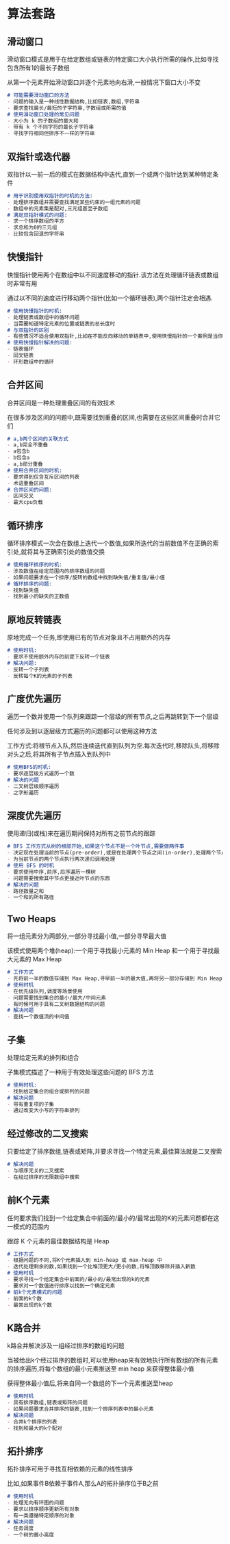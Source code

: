 # 算法套路

## 滑动窗口

滑动窗口模式是用于在给定数组或链表的特定窗口大小执行所需的操作,比如寻找包含所有1的最长子数组

从第一个元素开始滑动窗口并逐个元素地向右滑,一般情况下窗口大小不变

```markdown
# 可能需要滑动窗口的方法
- 问题的输入是一种线性数据结构,比如链表,数组,字符串
- 要求查找最长/最短的子字符串,子数组或所需的值
# 使用滑动窗口处理的常见问题
- 大小为 k 的子数组的最大和
- 带有 k 个不同字符的最长子字符串
- 寻找字符相同但排序不一样的字符串
```

## 双指针或迭代器

双指针以一前一后的模式在数据结构中迭代,直到一个或两个指针达到某种特定条件

```markdown
# 用于识别使用双指针的时机的方法:
- 处理排序数组并需要查找满足某些约束的一组元素的问题
- 数组中的元素集是配对,三元组甚至子数组
# 满足双指针模式的问题:
- 求一个排序数组的平方
- 求总和为0的三元组
- 比较包含回退的字符串
```

## 快慢指针

快慢指针使用两个在数组中以不同速度移动的指针.该方法在处理循环链表或数组时非常有用

通过以不同的速度进行移动两个指针(比如一个循环链表),两个指针注定会相遇.

```markdown
# 使用快慢指针的时机:
- 处理链表或数组中的循环问题
- 当需要知道特定元素的位置或链表的总长度时
# 与双指针的区别
- 有些情况不适合使用双指针,比如在不能反向移动的单链表中,使用快慢指针的一个案例是当你确定一个链表是否为回文
# 使用快慢指针解决的问题:
- 链表循环
- 回文链表
- 环形数组中的循环
```

## 合并区间

合并区间是一种处理重叠区间的有效技术

在很多涉及区间的问题中,既需要找到重叠的区间,也需要在这些区间重叠时合并它们

```markdown
# a,b两个区间的关联方式
- a,b完全不重叠
- a包含b
- b包含a
- a,b部分重叠
# 使用合并区间的时机:
- 要求得到仅含互斥区间的列表
- 术语重叠区间
# 合并区间的问题:
- 区间交叉
- 最大cpu负载
```

## 循环排序

循环排序模式一次会在数组上迭代一个数值,如果所迭代的当前数值不在正确的索引处,就将其与正确索引处的数值交换

```markdown
# 使用循环排序的时机:
- 涉及数值在给定范围内的排序数组的问题
- 如果问题要求在一个排序/旋转的数组中找到缺失值/重复值/最小值
# 循环排序的问题:
- 找到缺失值
- 找到最小的缺失的正数值
```

## 原地反转链表

原地完成一个任务,即使用已有的节点对象且不占用额外的内存

```markdown
# 使用时机:
- 要求不使用额外内存的前提下反转一个链表
# 解决问题:
- 反转一个子列表
- 反转每个K的元素的子列表
```

## 广度优先遍历

遍历一个数并使用一个队列来跟踪一个层级的所有节点,之后再跳转到下一个层级

任何涉及到以逐层级方式遍历的问题都可以使用这种方法

工作方式:将根节点入队,然后连续迭代直到队列为空.每次迭代时,移除队头,将移除对头之后,将其所有子节点插入到队列中

```markdown
# 使用BFS的时机:
- 要求逐层级方式遍历一个数
# 解决的问题
- 二叉树层级顺序遍历
- 之字形遍历
```

## 深度优先遍历

使用递归(或栈)来在遍历期间保持对所有之前节点的跟踪

```markdown
# BFS 工作方式从树的根部开始,如果这个节点不是一个叶节点,需要做两件事
- 决定现在处理当前的节点(pre-order),或是在处理两个节点之间(in-order),处理两个节点之后(post-order)
- 为当前节点的两个节点执行两次递归调用处理
# 使用 BFS 的时机
- 要求使用中序,前序,后序遍历一棵树
- 问题需要搜索其中节点更接近叶节点的东西
# 解决的问题
- 路径数量之和
- 一个和的所有路径
```

## Two Heaps

将一组元素分为两部分,一部分寻找最小值,一部分寻早最大值

该模式使用两个堆(heap):一个用于寻找最小元素的 Min Heap 和一个用于寻找最大元素的 Max Heap

```markdown
# 工作方式
- 先将前一半的数值存储到 Max Heap,寻早前一半的最大值,再将另一部分存储到 Min Heap,在第二部分中寻早最小值,在任何时候,当前数值列表的中间值都可以根据这两个 heap 的顶部元素计算得到
# 使用时机
- 在优先级队列,调度等场景使用
- 问题需要找到集合的最小/最大/中间元素
- 有时候可用于具有二叉树数据结构的问题
# 解决问题
- 查找一个数值流的中间值
```

## 子集

处理给定元素的排列和组合

子集模式描述了一种用于有效处理这些问题的 BFS 方法

```markdown
# 使用时机:
- 找到给定集合的组合或排列的问题
# 解决问题
- 带有重复项的子集
- 通过改变大小写的字符串排列
```

## 经过修改的二叉搜索

只要给定了排序数组,链表或矩阵,并要求寻找一个特定元素,最佳算法就是二叉搜索

```markdown
# 解决问题
- 与顺序无关的二叉搜索
- 在经过排序的无限数组中搜索
```

## 前K个元素

任何要求我们找到一个给定集合中前面的/最小的/最常出现的K的元素问题都在这一模式的范围内

跟踪 K 个元素的最佳数据结构是 Heap

```markdown
# 工作方式
- 根据问题的不同,将K个元素插入到 min-heap 或 max-heap 中
- 迭代处理剩余的数,如果找到一个比堆顶更大/更小的数,将堆顶数移除并插入新数
# 使用时机
- 要求寻找一个给定集合中前面的/最小的/最常出现的k的元素
- 要求对一个数值进行排序以找到一个确定元素
# 前k个元素模式的问题
- 前面的k个数
- 最常出现的k个数
```

## K路合并

k路合并解决涉及一组经过排序的数组的问题

当被给出k个经过排序的数组时,可以使用heap来有效地执行所有数组的所有元素的排序遍历,将每个数组的最小元素推送至 min heap 来获得整体最小值

获得整体最小值后,将来自同一个数组的下一个元素推送至heap

```markdown
# 使用时机
- 具有排序数组,链表或矩阵的问题
- 如果问题要求合并排序的链表,找到一个排序列表中的最小元素
# 解决问题
- 合并k个排序的列表
- 找到和最大的k个配对
```

## 拓扑排序

拓扑排序可用于寻找互相依赖的元素的线性排序

比如,如果事件B依赖于事件A,那么A的拓扑排序位于B之前

```markdown
# 使用时机
- 处理无向有环图的问题
- 要求以排序顺序更新所有对象
- 有一类遵循特定顺序的对象
# 解决问题
- 任务调度
- 一个树的最小高度
```



